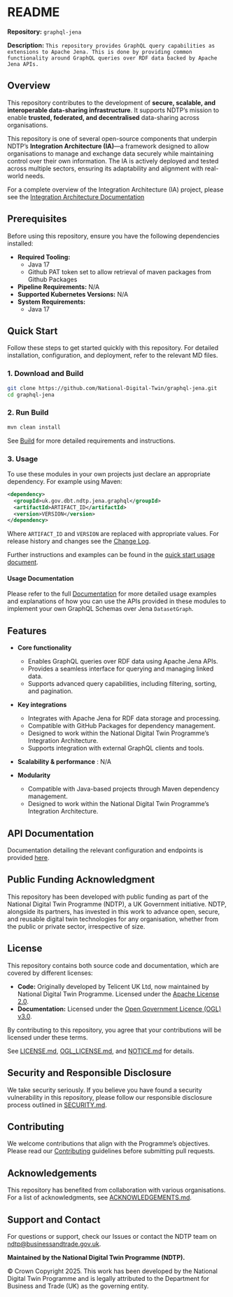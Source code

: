# README  

**Repository:** `graphql-jena`  

**Description:** `This repository provides GraphQL query capabilities as extensions to Apache Jena. This is done by providing common functionality around GraphQL queries over RDF data backed by Apache Jena APIs.` 

<!-- SPDX-License-Identifier: Apache-2.0 AND OGL-UK-3.0 -->

## Overview  
This repository contributes to the development of **secure, scalable, and interoperable data-sharing infrastructure**. It supports NDTP’s mission to enable **trusted, federated, and decentralised** data-sharing across organisations.  

This repository is one of several open-source components that underpin NDTP’s **Integration Architecture (IA)**—a framework designed to allow organisations to manage and exchange data securely while maintaining control over their own information. The IA is actively deployed and tested across multiple sectors, ensuring its adaptability and alignment with real-world needs. 

For a complete overview of the Integration Architecture (IA) project, please see the [Integration Architecture Documentation](https://github.com/National-Digital-Twin/integration-architecture-documentation)

## Prerequisites  
Before using this repository, ensure you have the following dependencies installed:  
- **Required Tooling:** 
    - Java 17
    - Github PAT token set to allow retrieval of maven packages from Github Packages
- **Pipeline Requirements:** N/A
- **Supported Kubernetes Versions:** N/A
- **System Requirements:** 
    - Java 17

## Quick Start  
Follow these steps to get started quickly with this repository. For detailed installation, configuration, and deployment, refer to the relevant MD files.  

### 1. Download and Build  
```sh  
git clone https://github.com/National-Digital-Twin/graphql-jena.git
cd graphql-jena  
```
### 2. Run Build  
```sh  
mvn clean install
```

See [Build](BUILD.md) for more detailed requirements and instructions.

### 3. Usage
To use these modules in your own projects just declare an appropriate dependency.  For example using Maven:

```xml
<dependency>
  <groupId>uk.gov.dbt.ndtp.jena.graphql</groupId>
  <artifactId>ARTIFACT_ID</artifactId>
  <version>VERSION</version>
</dependency>
```

Where `ARTIFACT_ID` and `VERSION` are replaced with appropriate values.  For release history and changes see the [Change Log](CHANGELOG.md).

Further instructions and examples can be found in the [quick start usage document](docs/QuickstartUsage.md).

#### Usage Documentation
Please refer to the full [Documentation](docs/index.md) for more detailed usage examples and explanations of how you can
use the APIs provided in these modules to implement your own GraphQL Schemas over Jena `DatasetGraph`.

## Features  
- **Core functionality**  
    - Enables GraphQL queries over RDF data using Apache Jena APIs.  
    - Provides a seamless interface for querying and managing linked data.  
    - Supports advanced query capabilities, including filtering, sorting, and pagination.  

- **Key integrations**  
    - Integrates with Apache Jena for RDF data storage and processing.  
    - Compatible with GitHub Packages for dependency management.  
    - Designed to work within the National Digital Twin Programme’s Integration Architecture.  
    - Supports integration with external GraphQL clients and tools.  

- **Scalability & performance** : N/A

- **Modularity**
    - Compatible with Java-based projects through Maven dependency management.
    - Designed to work within the National Digital Twin Programme’s Integration Architecture.

## API Documentation  
Documentation detailing the relevant configuration and endpoints is provided [here](docs/configuration-secure-agent-graph.md ). 


## Public Funding Acknowledgment  
This repository has been developed with public funding as part of the National Digital Twin Programme (NDTP), a UK Government initiative. NDTP, alongside its partners, has invested in this work to advance open, secure, and reusable digital twin technologies for any organisation, whether from the public or private sector, irrespective of size.  

## License  
This repository contains both source code and documentation, which are covered by different licenses:  
- **Code:** Originally developed by Telicent UK Ltd, now maintained by National Digital Twin Programme. Licensed under the [Apache License 2.0](LICENSE.md).  
- **Documentation:** Licensed under the [Open Government Licence (OGL) v3.0](OGL_LICENSE.md).  

By contributing to this repository, you agree that your contributions will be licensed under these terms.

See [LICENSE.md](LICENSE.md), [OGL_LICENSE.md](OGL_LICENSE.md), and [NOTICE.md](NOTICE.md) for details.  

## Security and Responsible Disclosure  
We take security seriously. If you believe you have found a security vulnerability in this repository, please follow our responsible disclosure process outlined in [SECURITY.md](SECURITY.md).  

## Contributing  
We welcome contributions that align with the Programme’s objectives. Please read our [Contributing](CONTRIBUTING.md) guidelines before submitting pull requests.  

## Acknowledgements  
This repository has benefited from collaboration with various organisations. For a list of acknowledgments, see [ACKNOWLEDGEMENTS.md](ACKNOWLEDGEMENTS.md).  

## Support and Contact  
For questions or support, check our Issues or contact the NDTP team on ndtp@businessandtrade.gov.uk.

**Maintained by the National Digital Twin Programme (NDTP).**  

© Crown Copyright 2025. This work has been developed by the National Digital Twin Programme and is legally attributed to the Department for Business and Trade (UK) as the governing entity.

